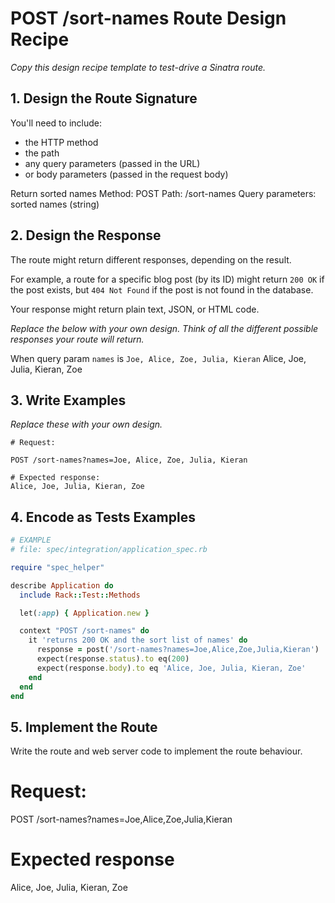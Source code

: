 # POST /sort-names Route Design Recipe

_Copy this design recipe template to test-drive a Sinatra route._

## 1. Design the Route Signature

You'll need to include:
  * the HTTP method
  * the path
  * any query parameters (passed in the URL)
  * or body parameters (passed in the request body)

  Return sorted names
  Method: POST
  Path: /sort-names
  Query parameters:
    sorted names (string)

## 2. Design the Response

The route might return different responses, depending on the result.

For example, a route for a specific blog post (by its ID) might return `200 OK` if the post exists, but `404 Not Found` if the post is not found in the database.

Your response might return plain text, JSON, or HTML code. 

_Replace the below with your own design. Think of all the different possible responses your route will return._

When query param `names` is `Joe, Alice, Zoe, Julia, Kieran`
Alice, Joe, Julia, Kieran, Zoe

## 3. Write Examples

_Replace these with your own design._

```
# Request:

POST /sort-names?names=Joe, Alice, Zoe, Julia, Kieran

# Expected response:
Alice, Joe, Julia, Kieran, Zoe
```

## 4. Encode as Tests Examples

```ruby
# EXAMPLE
# file: spec/integration/application_spec.rb

require "spec_helper"

describe Application do
  include Rack::Test::Methods

  let(:app) { Application.new }

  context "POST /sort-names" do
    it 'returns 200 OK and the sort list of names' do
      response = post('/sort-names?names=Joe,Alice,Zoe,Julia,Kieran')
      expect(response.status).to eq(200)
      expect(response.body).to eq 'Alice, Joe, Julia, Kieran, Zoe'
    end
  end 
end
```

## 5. Implement the Route

Write the route and web server code to implement the route behaviour.

# Request:

POST /sort-names?names=Joe,Alice,Zoe,Julia,Kieran

# Expected response

Alice, Joe, Julia, Kieran, Zoe